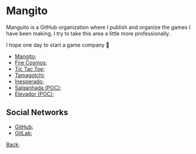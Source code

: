 # Mangito

Manguito is a GitHub organization where I publish and organize the games I have been making, I try to take this area a little more professionally.

I hope one day to start a game company 🥲

- [Mangito](https://mangito.github.io/);
- [Fire Cosmos](https://mangito.github.io/FireCosmos/);
- [Tic Tac Toe](https://mangito.github.io/TicTacToe/);
- [Tamagotchi](https://mangito.github.io/Tamagotchi/);
- [Inesperado](https://mangito.github.io/Inesperado/);
- [Salganhada (POC)](https://mangito.github.io/Salganhada/);
- [Elevador (POC)](https://mangito.github.io/Elevador/);



## Social Networks

- [GitHub](https://github.com/Mangito);
- [GitLab](https://gitlab.com/mangito);

[Back](./Readme.md);
